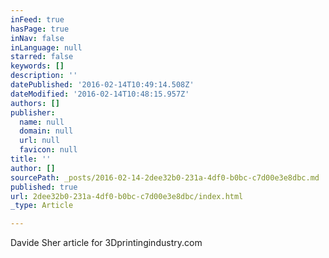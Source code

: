 ```yaml
---
inFeed: true
hasPage: true
inNav: false
inLanguage: null
starred: false
keywords: []
description: ''
datePublished: '2016-02-14T10:49:14.508Z'
dateModified: '2016-02-14T10:48:15.957Z'
authors: []
publisher:
  name: null
  domain: null
  url: null
  favicon: null
title: ''
author: []
sourcePath: _posts/2016-02-14-2dee32b0-231a-4df0-b0bc-c7d00e3e8dbc.md
published: true
url: 2dee32b0-231a-4df0-b0bc-c7d00e3e8dbc/index.html
_type: Article

---
```

Davide Sher article for 3Dprintingindustry.com